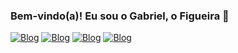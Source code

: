 ### Bem-vindo(a)! Eu sou o Gabriel, o Figueira 🤙

[![Blog](https://img.shields.io/badge/website-000000?style=for-the-badge&logo=About.me&logoColor=white)](https://github.com/figueiraz)
[![Blog](https://img.shields.io/badge/LinkedIn-0077B5?style=for-the-badge&logo=linkedin&logoColor=white)](https://www.instagram.com/gabrielfigueiraz/)
[![Blog](https://img.shields.io/badge/Instagram-E4405F?style=for-the-badge&logo=instagram&logoColor=white)](https://www.instagram.com/gabrielfigueiraz/)
[![Blog](https://img.shields.io/badge/YouTube-FF0000?style=for-the-badge&logo=youtube&logoColor=white)](https://www.youtube.com/channel/UC6DfVSmF2Tk1GFhWaw_NNiA)
